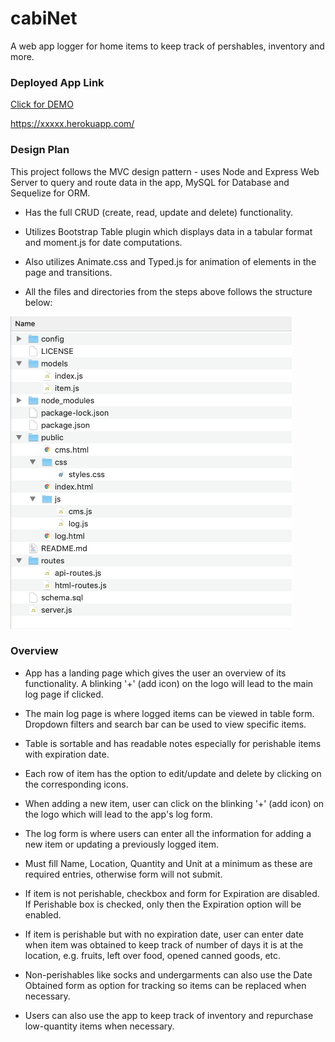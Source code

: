 # cabiNet
A web app logger for home items to keep track of pershables, inventory and more.

### Deployed App Link
<a href="https://drive.google.com/file/d/1mrwCmK060H5TdLjL7OJyWVIl63MRYa-h/view">Click for DEMO</a>

https://xxxxx.herokuapp.com/

### Design Plan
This project follows the MVC design pattern - uses Node and Express Web Server to query and route data in the app, MySQL for Database and Sequelize for ORM.

* Has the full CRUD (create, read, update and delete) functionality.

* Utilizes Bootstrap Table plugin which displays data in a tabular format and moment.js for date computations.

* Also utilizes Animate.css and Typed.js for animation of elements in the page and transitions.

* All the files and directories from the steps above follows the structure below:

<img src="file_structure.png" width="450" height="500">

### Overview

* App has a landing page which gives the user an overview of its functionality. A blinking '+' (add icon) on the logo will lead to the main log page if clicked.

* The main log page is where logged items can be viewed in table form. Dropdown filters and search bar can be used to view specific items.

* Table is sortable and has readable notes especially for perishable items with expiration date.

* Each row of item has the option to edit/update and delete by clicking on the corresponding icons.

* When adding a new item, user can click on the blinking '+' (add icon) on the logo which will lead to the app's log form.

* The log form is where users can enter all the information for adding a new item or updating a previously logged item.

* Must fill Name, Location, Quantity and Unit at a minimum as these are required entries, otherwise form will not submit.

* If item is not perishable, checkbox and form for Expiration are disabled. If Perishable box is checked, only then the Expiration option will be enabled.

* If item is perishable but with no expiration date, user can enter date when item was obtained to keep track of number of days it is at the location, e.g. fruits, left over food, opened canned goods, etc.

* Non-perishables like socks and undergarments can also use the Date Obtained form as option for tracking so items can be replaced when necessary.

* Users can also use the app to keep track of inventory and repurchase low-quantity items when necessary.